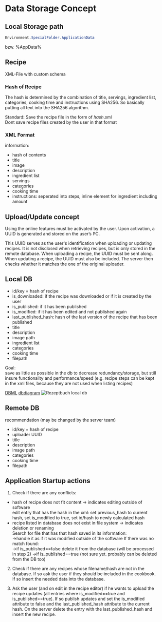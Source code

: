 # Data Storage Concept
## Local Storage path
```cs
Environment.SpecialFolder.ApplicationData
```

bzw. %AppData%

## Recipe
XML-File with custom schema

### Hash of Recipe
The hash is determined by the combination of title, servings, ingredient list, categories, cooking time and instructions using SHA256. 
So basically putting all text into the SHA256 algorithm.

Standard: Save the recipe file in the form of $hash$.xml  
Dont save recipe files created by the user in that format

### XML Format

information:
- hash of contents
- title
- image
- description
- ingredient list
- servings
- categories
- cooking time
- instructions: seperated into steps, inline element for ingredient including amount

## Upload/Update concept
Using the online features must be activated by the user.
Upon activation, a UUID is generated and stored on the user’s PC.

This UUID serves as the user's identification when uploading or updating recipes.
It is not disclosed when retrieving recipes, but is only stored in the remote database.
When uploading a recipe, the UUID must be sent along.
When updating a recipe, the UUID must also be included.
The server then checks whether it matches the one of the original uploader.

## Local DB
- id/key = hash of recipe
- is_downloaded: if the recipe was downloaded or if it is created by the user
- is_published: if it has been published
- is_modified: if it has been edited and not published again
- last_published_hash: hash of the last version of the recipe that has been published
- title
- description
- image path
- ingredient list
- categories
- cooking time
- filepath

Goal:  
save as little as possible in the db to decrease redundancy/storage, but still insure functionality and performance/speed
(e.g. recipe steps can be kept in the xml files, because they are not used when listing recipes)

[DBML](localDB.dbml)
[dbdiagram](https://dbdiagram.io/d/Rezeptbuch-local-DB-67f64ce44f7afba184ed8cd3)
![Rezeptbuch local db](https://github.com/user-attachments/assets/b3a2323b-d302-43a5-8232-73ca538a7398)



## Remote DB
recommendation (may be changed by the server team)

- id/key = hash of recipe
- uploader UUID
- title
- description
- image path
- categories
- cooking time
- filepath


## Application Startup actions
1. Check if there are any conflicts:
- hash of recipe does not fit content -> indicates editing outside of software  
    edit entry that has the hash in the xml: set previous_hash to current hash, set is_modified to true, set id/hash to newly calculated hash
- recipe listed in database does not exist in file system -> indicates deletion or renaming  
    Search for file that has that hash saved in its information:  
        ->handle it as if it was modified outside of the software
    If there was no match found:  
        ->if is_published==false delete it from the database (will be processed in step 2)
        ->if is_published==true (not sure yet. probably can be deleted from the DB too)
  
2. Check if there are any recipes whose filename/hash are not in the database.
If so ask the user if they should be included in the cookbook.
If so insert the needed data into the database.

3. Ask the user (and on edit in the recipe editor) if he wants to upload the recipe updates (all entries where is_modified==true and is_published==true).
If so publish updates and set the is_modified attribute to false and the last_published_hash attribute to the current hash.
On the server delete the entry with the last_published_hash and insert the new recipe.
